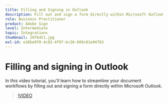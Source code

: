 ```yaml
---
title: Filling and Signing in Outlook
description: Fill out and sign a form directly within Microsoft Outlook
role: Business Practitioner
product: Adobe Sign
level: Intermediate
topic: Integrations
thumbnail: 29764t1.jpg
exl-id: e16be9f0-4c92-4f9f-bc36-609c81e94763
---
```

# Filling and signing in Outlook

In this video tutorial, you'll learn how to streamline your document workflows by filling out and signing a form directly within Microsoft Outlook.

>[!VIDEO](https://video.tv.adobe.com/v/29764t1?hidetitle=true)
